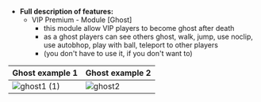 * **Full description of features:**     
   - VIP Premium - Module [Ghost]
      - this module allow VIP players to become ghost after death
      - as a ghost players can see others ghost, walk, jump, use noclip, use autobhop, play with ball, teleport to other players
      - (you don't have to use it, if you don't want to)

Ghost example 1 | Ghost example 2
--- | ---
![ghost1 (1)](https://user-images.githubusercontent.com/64224908/126553105-3162b615-22d5-4dab-ab80-1415e7ce0820.gif) | ![ghost2](https://user-images.githubusercontent.com/64224908/126553121-7c1eceae-294f-48d1-a0d7-d9a2dbfa9f3f.gif)
